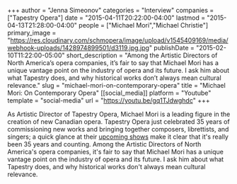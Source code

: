 +++
author = "Jenna Simeonov"
categories = "Interview"
companies = ["Tapestry Opera"]
date = "2015-04-11T20:22:00-04:00"
lastmod = "2015-04-13T21:28:00-04:00"
people = ["Michael Mori","Michael Christie"]
primary_image = "https://res.cloudinary.com/schmopera/image/upload/v1545409169/media/webhook-uploads/1428974899501/d3119.jpg.jpg"
publishDate = "2015-02-10T11:22:00-05:00"
short_description = "Among the Artistic Directors of North America’s opera companies, it’s fair to say that Michael Mori has a unique vantage point on the industry of opera and its future. I ask him about what Tapestry does, and why historical works don’t always mean cultural relevance."
slug = "michael-mori-on-contemporary-opera"
title = "Michael Mori: On Contemporary Opera"
[[social_media]]
platform = "Youtube"
template = "social-media"
url = "https://youtu.be/gq1TJdwghdc"
+++

<p>
	As Artistic Director of Tapestry Opera, Michael Mori is a leading figure in the creation of new Canadian opera. Tapestry Opera just celebrated 35 years of commissioning new works and bringing together composers, librettists, and singers; a quick glance at their <a href="https://tapestryopera.com/category/shows/current/" target="_blank">upcoming shows</a> make it clear that it's really been 35 years and counting. Among the Artistic Directors of North America's opera companies, it's fair to say that Michael Mori has a unique vantage point on the industry of opera and its future. I ask him about what Tapestry does, and why historical works don't always mean cultural relevance.
</p>
